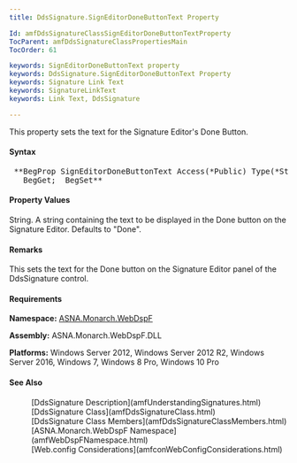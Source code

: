 ```yaml
---
title: DdsSignature.SignEditorDoneButtonText Property

Id: amfDdsSignatureClassSignEditorDoneButtonTextProperty
TocParent: amfDdsSignatureClassPropertiesMain
TocOrder: 61

keywords: SignEditorDoneButtonText property
keywords: DdsSignature.SignEditorDoneButtonText Property
keywords: Signature Link Text
keywords: SignatureLinkText
keywords: Link Text, DdsSignature

---
```


This property sets the text for the Signature Editor's Done Button.

#### Syntax
<pre class="prettyprint"> **BegProp SignEditorDoneButtonText Access(*Public) Type(*String)
   BegGet;  BegSet** </pre>

#### Property Values
String. A string containing the text to be displayed in the Done button on the Signature Editor. Defaults to "Done".

#### Remarks
This sets the text for the Done button on the Signature Editor panel of the DdsSignature control.

#### Requirements
**Namespace:** [ASNA.Monarch.WebDspF](amfWebDspFNamespace.html)

**Assembly:** ASNA.Monarch.WebDspF.DLL

**Platforms:** Windows Server 2012, Windows Server 2012 R2, Windows Server 2016, Windows 7, Windows 8 Pro, Windows 10 Pro

#### See Also
<dl>
        <dd>[DdsSignature Description](amfUnderstandingSignatures.html)</dd>
        <dd>[DdsSignature Class](amfDdsSignatureClass.html)</dd>
        <dd>[DdsSignature Class Members](amfDdsSignatureClassMembers.html)</dd>
        <dd>[ASNA.Monarch.WebDspF Namespace](amfWebDspFNamespace.html)</dd>
        <dd>[Web.config Considerations](amfconWebConfigConsiderations.html)</dd>
</dl>

